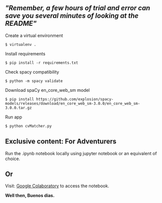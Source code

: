 _"Remember, a few hours of trial and error can save you several minutes of looking at the README"_
-------------

Create a virtual environment
```shell
$ virtualenv .
```
Install requirements
```shell
$ pip install -r requirements.txt
```
Check spacy compatibility
```shell
$ python -m spacy validate
```
Download spaCy en_core_web_sm model
```shell
$ pip install https://github.com/explosion/spacy-models/releases/download/en_core_web_sm-3.0.0/en_core_web_sm-3.0.0.tar.gz
```
Run app
```python
$ python cvMatcher.py
```

## Exclusive content: For Adventurers

Run the .ipynb notebook locally using jupyter notebook or an equivalent of choice.

Or
------------
Visit: [Google Colaboratory](https://colab.research.google.com/drive/1a0TbGUCDoSYUglfazK804ebePWTTfhU-?usp=sharing) to access the notebook.

__Well then, Buenos dias.__
